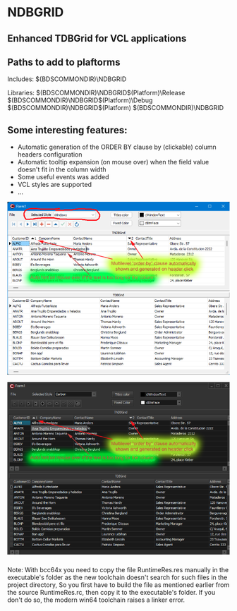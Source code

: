# NDBGRID
## Enhanced TDBGrid for VCL applications 

## Paths to add to plaftorms

Includes:
$(BDSCOMMONDIR)\NDBGRID

Libraries:
$(BDSCOMMONDIR)\NDBGRID\$(Platform)\Release
$(BDSCOMMONDIR)\NDBGRID\$(Platform)\Debug
$(BDSCOMMONDIR)\NDBGRID\$(Platform)
$(BDSCOMMONDIR)\NDBGRID

## Some interesting features:

- Automatic generation of the ORDER BY clause by (clickable) column headers configuration
- Automatic tooltip expansion (on mouse over) when the field value doesn't fit in the column width
- Some useful events was added 
- VCL styles are supported
- ...

<img src="docs/assets/images/Screenshot1.png" alt="Comparated grid feature example" border="0"></a>

<img src="docs/assets/images/Screenshot2.png" alt="Styles support" border="0"></a>

###
Note: With bcc64x you need to copy the file RuntimeRes.res manually in the executable's folder as the new toolchain doesn't search for such files in the project directory, So you first have to build the file as mentioned earlier from the source RuntimeRes.rc, then copy it to the executable's folder. If you don't do so, the modern win64 toolchain raises a linker error.

